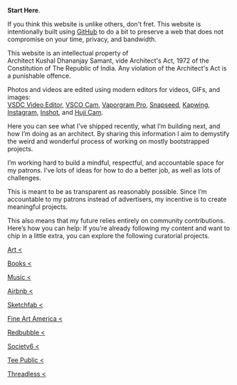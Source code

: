 **Start Here**.

If you think this website is unlike others, don't fret. This website is intentionally built using <a href="https://github.com/kushalsamant" rel="noopener noreferrer" target="_blank">GitHub</a> to do a bit to preserve a web that does not compromise on your time, privacy, and bandwidth.

This website is an intellectual property of Architect&nbsp;Kushal&nbsp;Dhananjay&nbsp;Samant, vide Architect's&nbsp;Act,&nbsp;1972 of the Constitution&nbsp;of&nbsp;The&nbsp;Republic&nbsp;of&nbsp;India. Any violation of the Architect's Act is a punishable offence.

Photos and videos are edited using modern editors for videos, GIFs, and images:  
<a href="https://videosoftdev.com" rel="noopener noreferrer" target="_blank">VSDC Video Editor</a>, <a href="https://play.google.com/store/apps/details?id=com.vsco.cam" rel="noopener noreferrer" target="_blank">VSCO Cam</a>, <a href="https://play.google.com/store/apps/details?id=maa.vaporwave_editor_glitch_vhs_trippy_pro" rel="noopener noreferrer" target="_blank">Vaporgram Pro</a>, <a href="https://play.google.com/store/apps/details?id=com.niksoftware.snapseed" rel="noopener noreferrer" target="_blank">Snapseed</a>, <a href="https://kapwing.com" rel="noopener noreferrer" target="_blank">Kapwing</a>, <a href="https://play.google.com/store/apps/details?id=com.instagram.android" rel="noopener noreferrer" target="_blank">Instagram</a>, <a href="https://play.google.com/store/apps/details?id=com.camerasideas.instashot" rel="noopener noreferrer" target="_blank">Inshot</a>, and <a href="https://play.google.com/store/apps/details?id=kr.co.manhole.hujicam" rel="noopener noreferrer" target="_blank">Huji Cam</a>.

Here you can see what I’ve shipped recently, what I’m building next, and how I’m doing as an architect. By sharing this information I aim to demystify the weird and wonderful process of working on mostly bootstrapped projects.

I’m working hard to build a mindful, respectful, and accountable space for my patrons. I’ve lots of ideas for how to do a better job, as well as lots of challenges.

This is meant to be as transparent as reasonably possible. Since I’m accountable to my patrons instead of advertisers, my incentive is to create meaningful projects.

This also means that my future relies entirely on community contributions. Here’s how you can help: If you’re already following my content and want to chip in a little extra, you can explore the following curatorial projects.

<p>
</p>
<p>
</p>

<p>
<a class="btn" href="https://in.pinterest.com/kvshvl/art/" rel="noopener noreferrer" target="_blank">Art&nbsp;&lt;</a>
</p>

<p>
</p>

<p>
<a class="btn" href="https://in.pinterest.com/kvshvl/books/" rel="noopener noreferrer" target="_blank">Books&nbsp;&lt;</a>
</p>

<p>
</p>

<p>
<a class="btn" href="https://in.pinterest.com/kvshvl/music/" rel="noopener noreferrer" target="_blank">Music&nbsp;&lt;</a>
</p>

<p>
</p>
<p>
</p>

<p>
<a class="btn" href="https://airbnb.co.in/users/show/21563871" rel="noopener noreferrer" target="_blank">Airbnb&nbsp;&lt;</a>
</p>

<p>
</p>

<p>
<a class="btn" href="https://sketchfab.com/3d-models/shlvng-complete-cutting-files-guide-135b548e7c5e4b28a0aae1777c99840e" rel="noopener noreferrer" target="_blank">Sketchfab&nbsp;&lt;</a>
</p>

<p>
</p>
<p>
</p>

<p>
<a class="btn" href="https://fineartamerica.com/profiles/2-kushal-samant/shop" rel="noopener noreferrer" target="_blank">Fine Art America&nbsp;&lt;</a>
</p>

<p>
</p>

<p>
<a class="btn" href="https://redbubble.com/people/kvshvl-/shop?asc=u&ref=account-nav-dropdown" rel="noopener noreferrer" target="_blank">Redbubble&nbsp;&lt;</a>
</p>

<p>
</p>

<p>
<a class="btn" href="https://society6.com/yourmailproject" rel="noopener noreferrer" target="_blank">Society6&nbsp;&lt;</a>
</p>

<p>
</p>

<p>
<a class="btn" href="https://www.teepublic.com/user/kvshvl" rel="noopener noreferrer" target="_blank">Tee Public&nbsp;&lt;</a>
</p>

<p>
</p>

<p>
<a class="btn" href="https://kvshvl.threadless.com" rel="noopener noreferrer" target="_blank">Threadless&nbsp;&lt;</a>
</p>

<p>
</p>
<p>
</p>